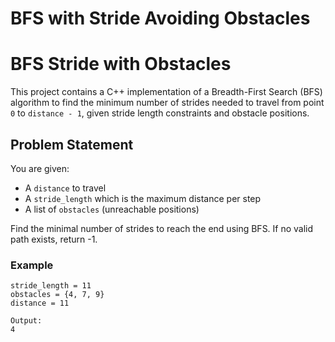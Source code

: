# BFS with Stride Avoiding Obstacles
# BFS Stride with Obstacles

This project contains a C++ implementation of a Breadth-First Search (BFS) algorithm to find the minimum number of strides needed to travel from point `0` to `distance - 1`, given stride length constraints and obstacle positions.

## Problem Statement

You are given:
- A `distance` to travel
- A `stride_length` which is the maximum distance per step
- A list of `obstacles` (unreachable positions)

Find the minimal number of strides to reach the end using BFS. If no valid path exists, return -1.

### Example

```plaintext
stride_length = 11
obstacles = {4, 7, 9}
distance = 11

Output:
4
